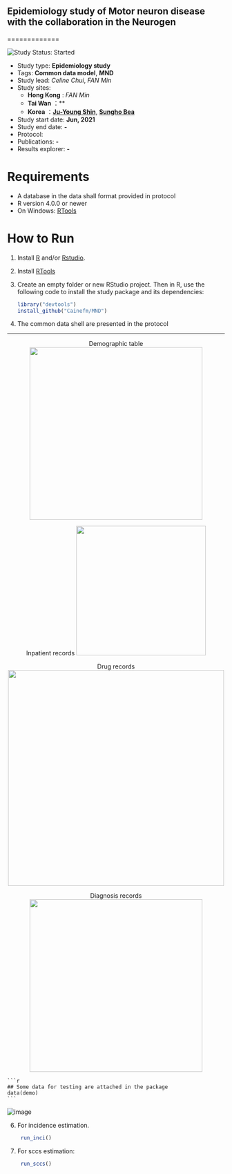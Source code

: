 ## Epidemiology study of Motor neuron disease with the collaboration in the Neurogen

=============

<img src="https://img.shields.io/badge/Project-Preparing-red.svg" alt="Study Status: Started">

- Study type: **Epidemiology study**
- Tags: **Common data model**, **MND**
- Study lead: *Celine Chui*, *FAN Min*
- Study sites: 
  - **Hong Kong** : *FAN Min*
  - **Tai Wan** ：**
  - **Korea** ：**[Ju-Young Shin](https://skb.skku.edu/eng_pharm/intro/faculty_pharmacy.do?mode=view&perId=LZStrIYVgqgzg6gKgdgTwMYFMCyBFAmkgnMAZQCk4AOAaQwF4qg%20&)**, **[Sungho Bea]()**
- Study start date: **Jun, 2021**
- Study end date: **-**
- Protocol: 
- Publications: **-**
- Results explorer: **-**

# Requirements
- A database in the data shall format provided in protocol
- R version 4.0.0 or newer
- On Windows: [RTools](http://cran.r-project.org/bin/windows/Rtools/)

# How to Run
1. Install [R](https://www.r-project.org/) and/or [Rstudio](https://www.rstudio.com/products/rstudio/download/).

2. Install [RTools](https://cran.r-project.org/bin/windows/Rtools/rtools40.html)

3. Create an empty folder or new RStudio project. Then in R, use the following code to install the study package and its dependencies:

    ```r
    library("devtools")
    install_github("Cainefm/MND")
    ```

4. The common data shell are presented in the protocol  

****  
<p align="center">
  Demographic table
  <img width="400" src="https://user-images.githubusercontent.com/20833144/147062700-bfa24423-680f-40da-a9f3-a58b5be34663.png">
</p>
<p align="center">
  Inpatient records
 <img width="300" src="https://user-images.githubusercontent.com/20833144/147062780-5cca43e7-7fa3-4c17-b534-6ba84e089fbf.png">
</p>
<p align="center">
 Drug records
 <img width="500" src="https://user-images.githubusercontent.com/20833144/147062866-eeccd191-d07c-41c0-baca-9f8b397e9331.png">
</p>
<p align="center">
   Diagnosis records
   <img width="400" src="https://user-images.githubusercontent.com/20833144/147062935-b6d7ab55-aee7-455e-bdf0-b9da26444542.png">
</p>

    ```r
    ## Some data for testing are attached in the package
    data(demo)
    ```
![image](https://user-images.githubusercontent.com/20833144/147063331-ce859a07-d71e-4c7e-9be4-4797d81764fa.png)

6. For incidence estimation. 

    ```r
     run_inci()
    ```

5. For sccs estimation:
    ```r
     run_sccs()
    ```


